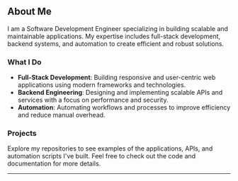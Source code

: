 

## About Me

I am a Software Development Engineer specializing in building scalable and maintainable applications. My expertise includes full-stack development, backend systems, and automation to create efficient and robust solutions.

### What I Do

- **Full-Stack Development**: Building responsive and user-centric web applications using modern frameworks and technologies.
- **Backend Engineering**: Designing and implementing scalable APIs and services with a focus on performance and security.
- **Automation**: Automating workflows and processes to improve efficiency and reduce manual overhead.

### Projects

Explore my repositories to see examples of the applications, APIs, and automation scripts I've built. Feel free to check out the code and documentation for more details.

---


